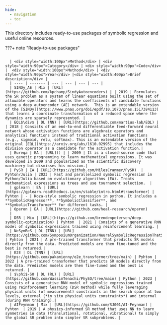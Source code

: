 ```yaml
---
hide:
  - navigation
  - toc
---
```


This directory includes ready-to-use packages of symbolic regression and useful online resources.

???+ note "Ready-to-use packages"
    <div class="meta_for_parser tablespecs"
    style="font-size: 1pt;visibility:hidden" markdown>
    ###  Genetic programming
    </div>
    
      | <div style="width:100px">Method</div> | <div style="width:90px">Category</div> | <div style="width:90px">Code</div> |  <div style="width:100px">Method</div> | <div style="width:90px">Year</div> |<div style="width:400px">Brief description</div> |
      | ---- | ------- | --- | --- | --- | --- |
      | SINDy_AE | Mix | [URL](https://github.com/kpchamp/SindyAutoencoders) | | 2019 | Formulates the SR problem as a system of linear equations built using the set of allowable operators and learns the coefficients of candidate functions using a deep autoencoder (AE) network.  This is an extendable version of the [SINDy](https://www.pnas.org/doi/epdf/10.1073/pnas.1517384113) that learns a coordinate transformation of a reduced space where the dynamics are sparsely represented. |
      | EQL$\div$ | DL (NN) | [URL](https://github.com/martius-lab/EQL) | | 2018 | Consists of an end-to-end differentiable feed-forward neural network whose activation functions are algebraic operators and analytical functions instead of traditional activation functions (e.g., sigmoid, relu, softmax). This is an extendable version of the original [EQL](https://arxiv.org/abs/1610.02995) that includes the division operator as a candidate for the activation function.|
      | Eureqa | EA | [URL]() | | 2009 | It is a closed-source code that uses genetic programming to learn mathematical expressions. It was developed in 2009 and popularized as the scientific discovery machinery but dismisses his mission.|
      | PySR | EA | [URL](https://github.com/MilesCranmer/PySR)  | Pyhton/Julia | 2023 | Fast and parallelized symbolic regression in Python/Julia based on evolutionary algorithms (EA). Treats mathematical expressions as trees and use tournament selection.  |
      | gplearn | EA | [URL](https://gplearn.readthedocs.io/en/stable/intro.html#transformer) | Pyhton | - | Koza-style symbolic regression in python. It includes a **SymbolicRegressor**, **SymbolicClassifier**, and **SymbolicTransformer** for different tasks. |
      | Operon | EA | [URL](https://github.com/heal-research/operon)
      |
      | DSR | Mix | [URL](https://github.com/brendenpetersen/deep-symbolic-optimization) | Pyhton  | 2021 | Consists of a generative RNN model of symbolic expressions trained using reinforcement learning. |
      | NeSymReS | DL (TNN) | [URL](https://github.com/SymposiumOrganization/NeuralSymbolicRegressionThatScales/tree/main) | Pyhton | 2021 | A pre-trained transformer that predicts SR models directly from the data. Predicted models are then fine-tuned and the best is returned.|
      | E2E | DL (TNN) | [URL](https://github.com/pakamienny/e2e_transformer/tree/main) | Pyhton | 2022 | A pre-trained transformer that predicts SR models directly from the data. Predicted models are then fine-tuned and the best is returned. |
      | $\phi$-SO | DL (RL) | [URL](https://github.com/WassimTenachi/PhySO/tree/main) | Python | 2023 | Consists of a generative RNN model of symbolic expressions trained using reinforcement learning (DSR method) while fully leveraging physical units (of measurement) constraints in the search space at two levels, external (*in situ physical units constraints*) and internal (during RNN training).|
      | AIFeynman | Mix | [URL](https://github.com/SJ001/AI-Feynman) | Pyhton  | 2019 | A physics-informed SR method that uses NN to learn symmetries in data (translational, rotational, vibrational) to simply the global SR problem into simpler SR subproblems. |
